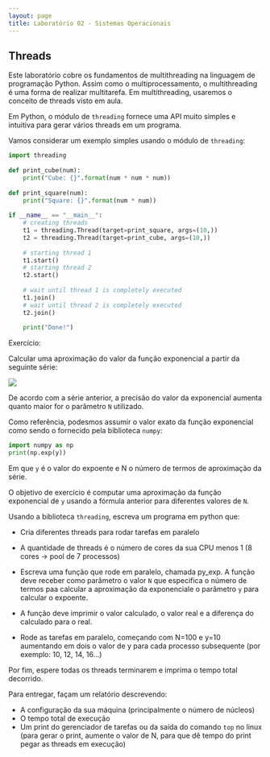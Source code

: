 ```yaml
---
layout: page
title: Laboratório 02 - Sistemas Operacionais
---
```


## Threads

Este laboratório cobre os fundamentos de multithreading na linguagem de programação Python. Assim como o multiprocessamento, o multithreading é uma forma de realizar multitarefa. Em multithreading, usaremos o conceito de threads visto em aula.

Em Python, o módulo de `threading` fornece uma API muito simples e intuitiva para gerar vários threads em um programa.

Vamos considerar um exemplo simples usando o módulo de `threading`:


```python
import threading 
  
def print_cube(num): 
    print("Cube: {}".format(num * num * num)) 
  
def print_square(num): 
    print("Square: {}".format(num * num)) 
  
if __name__ == "__main__": 
    # creating threads 
    t1 = threading.Thread(target=print_square, args=(10,)) 
    t2 = threading.Thread(target=print_cube, args=(10,)) 
  
    # starting thread 1 
    t1.start() 
    # starting thread 2 
    t2.start() 
  
    # wait until thread 1 is completely executed 
    t1.join() 
    # wait until thread 2 is completely executed 
    t2.join() 
  
    print("Done!") 
```

Exercício:

Calcular uma aproximação do valor da função exponencial a partir da seguinte série:

<img src="formula.png">

De acordo com a série anterior, a precisão do valor da exponencial aumenta quanto maior for o parâmetro `N` utilizado.

Como referência, podesmos assumir o valor exato da função exponencial como sendo o fornecido pela biblioteca `numpy`:

```python
import numpy as np
print(np.exp(y))
```

Em que `y` é o valor do expoente e N o número de termos de aproximação da série.

O objetivo de exercício é computar uma aproximação da função exponencial de `y` usando a fórmula anterior para diferentes valores de `N`.

Usando a biblioteca `threading`, escreva um programa em python que:

- Cria diferentes threads para rodar tarefas em paralelo

- A quantidade de threads é o número de cores da sua CPU menos 1 (8 cores -> pool de 7 processos)

- Escreva uma função que rode em paralelo, chamada py_exp. A função deve receber como parâmetro o valor `N` que especifica o número de termos paa calcular a aproximação da exponenciale o parâmetro `y` para calcular o expoente.

- A função deve imprimir o valor calculado, o valor real e a diferença do calculado para o real.

- Rode as tarefas em paralelo, começando com N=100 e y=10 aumentando em dois o valor de y para cada processo subsequente (por exemplo: 10, 12, 14, 16...)


Por fim, espere todas os threads terminarem e imprima o tempo total decorrido.

Para entregar, façam um relatório descrevendo:

- A configuração da sua máquina (principalmente o número de núcleos)
- O tempo total de execução
- Um print do gerenciador de tarefas ou da saída do comando `top` no linux (para gerar o print, aumente o valor de N, para que dê tempo do print pegar as threads em execução)


<!-- https://events.prace-ri.eu/event/549/sessions/1685/attachments/462/667/Exercise_1_-_multiprocessing.pdf -->
